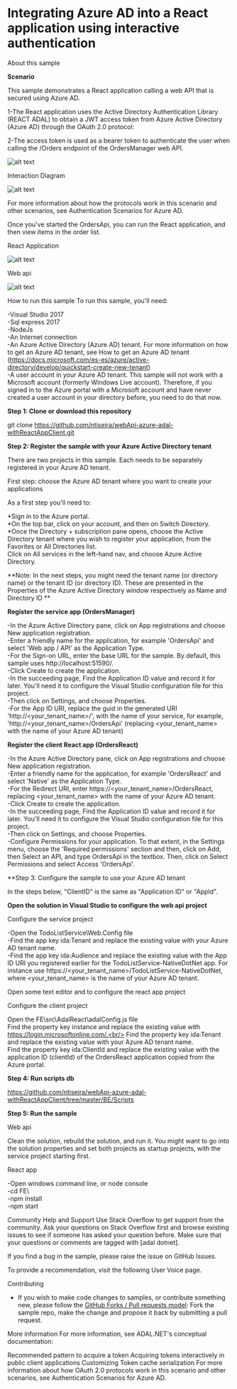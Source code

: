 # Integrating Azure AD into a React application using interactive authentication

About this sample


**Scenario**

This sample demonstrates a React application calling a web API that is secured using Azure AD.

1-The React application uses the Active Directory Authentication Library (REACT ADAL) to obtain a JWT access token from Azure Active Directory (Azure AD) through the OAuth 2.0 protocol:

2-The access token is used as a bearer token to authenticate the user when calling the /Orders endpoint of the OrdersManager web API.



![alt text](https://github.com/ntiseira/webApi-azure-adal-withReactAppClient/blob/master/ReadmeFiles/flow%20app.png)


Interaction Diagram 

![alt text](https://github.com/ntiseira/webApi-azure-adal-withReactAppClient/blob/master/ReadmeFiles/OAuth%202.0%20Implicit%20Grant%20flow..png)


For more information about how the protocols work in this scenario and other scenarios, see Authentication Scenarios for Azure AD.


Once you've started the OrdersApi, you can run the React application, and then view items in the order list. 


React Application

![alt text](https://github.com/ntiseira/webApi-azure-adal-withReactAppClient/blob/master/ReadmeFiles/reactApp.jpg)


Web api

![alt text](https://github.com/ntiseira/webApi-azure-adal-withReactAppClient/blob/master/ReadmeFiles/webApi.jpg)


How to run this sample
To run this sample, you'll need:

-Visual Studio 2017<br/>
-Sql express 2017<br/>
-NodeJs<br/>
-An Internet connection<br/>
-An Azure Active Directory (Azure AD) tenant. For more information on how to get an Azure AD tenant, see How to get an Azure AD tenant (https://docs.microsoft.com/es-es/azure/active-directory/develop/quickstart-create-new-tenant)<br/>
-A user account in your Azure AD tenant. This sample will not work with a Microsoft account (formerly Windows Live account). Therefore, if you signed in to the Azure portal with a Microsoft account and have never created a user account in your directory before, you need to do that now.<br/>



**Step 1: Clone or download this repository**

git clone https://github.com/ntiseira/webApi-azure-adal-withReactAppClient.git


**Step 2: Register the sample with your Azure Active Directory tenant**

There are two projects in this sample. Each needs to be separately registered in your Azure AD tenant. <br/>

First step: choose the Azure AD tenant where you want to create your applications<br/>

As a first step you'll need to:<br/>

*Sign in to the Azure portal.<br/>
*On the top bar, click on your account, and then on Switch Directory.<br/>
*Once the Directory + subscription pane opens, choose the Active Directory tenant where you wish to register your application, from the Favorites or All Directories list.<br/>
Click on All services in the left-hand nav, and choose Azure Active Directory.<br/>


**Note:
In the next steps, you might need the tenant name (or directory name) or the tenant ID (or directory ID). These are presented in the Properties of the Azure Active Directory window respectively as Name and Directory ID ** <br/>


**Register the service app (OrdersManager)** <br/>

-In the Azure Active Directory pane, click on App registrations and choose New application registration.<br/>
-Enter a friendly name for the application, for example 'OrdersApi' and select 'Web app / API' as the Application Type.<br/>
-For the Sign-on URL, enter the base URL for the sample. By default, this sample uses http://localhost:51590/.<br/>
-Click Create to create the application.<br/>
-In the succeeding page, Find the Application ID value and record it for later. You'll need it to configure the Visual Studio configuration file for this project.<br/>
-Then click on Settings, and choose Properties.<br/>
-For the App ID URI, replace the guid in the generated URI 'http://<your_tenant_name>/<guid>', with the name of your service, for example, 'http://<your_tenant_name>/OrdersApi' (replacing <your_tenant_name> with the name of your Azure AD tenant)<br/>



**Register the client React app (OrdersReact)** <br/>

-In the Azure Active Directory pane, click on App registrations and choose New application registration.<br/>
-Enter a friendly name for the application, for example 'OrdersReact' and select 'Native' as the Application Type.<br/>
-For the Redirect URI, enter https://<your_tenant_name>/OrdersReact, replacing <your_tenant_name> with the name of your Azure AD tenant.<br/>
-Click Create to create the application.<br/>
-In the succeeding page, Find the Application ID value and record it for later. You'll need it to configure the Visual Studio configuration file for this project.<br/>
-Then click on Settings, and choose Properties.<br/>
-Configure Permissions for your application. To that extent, in the Settings menu, choose the 'Required permissions' section and then, click on Add, then Select an API, and type OrdersApi in the textbox. Then, click on Select Permissions and select Access 'OrdersApi'.<br/>


**Step 3: Configure the sample to use your Azure AD tenant<br/>

In the steps below, "ClientID" is the same as "Application ID" or "AppId".<br/>

**Open the solution in Visual Studio to configure the web api project** <br/>

Configure the service project<br/>

-Open the TodoListService\Web.Config file<br/>
-Find the app key ida:Tenant and replace the existing value with your Azure AD tenant name.<br/>
-Find the app key ida:Audience and replace the existing value with the App ID URI you registered earlier for the TodoListService-NativeDotNet app. For instance use https://<your_tenant_name>/TodoListService-NativeDotNet, where <your_tenant_name> is the name of your Azure AD tenant.<br/>

Open some text editor and to configure the react app project

Configure the client project

Open the FE\src\AdalReact\adalConfig.js file<br/>
Find the property key instance and replace the existing value with https://login.microsoftonline.com/.<br/>
Find the property key ida:Tenant and replace the existing value with your Azure AD tenant name.<br/>
Find the property key ida:ClientId and replace the existing value with the application ID (clientId) of the OrdersReact application copied from the Azure portal.<br/>

**Step 4: Run scripts db**

https://github.com/ntiseira/webApi-azure-adal-withReactAppClient/tree/master/BE/Scripts

**Step 5: Run the sample**

Web api

Clean the solution, rebuild the solution, and run it. You might want to go into the solution properties and set both projects as startup projects, with the service project starting first.<br/>

React app

-Open windows command line, or node console<br/>
-cd FE\  <br/>
-npm install  <br/>
-npm start  <br/>


Community Help and Support
Use Stack Overflow to get support from the community. Ask your questions on Stack Overflow first and browse existing issues to see if someone has asked your question before. Make sure that your questions or comments are tagged with [adal dotnet].

If you find a bug in the sample, please raise the issue on GitHub Issues.

To provide a recommendation, visit the following User Voice page.

Contributing
- If you wish to make code changes to samples, or contribute something new, please follow the [GitHub Forks / Pull requests model](https://help.github.com/articles/fork-a-repo/): Fork the sample repo, make the change and propose it back by submitting a pull request.


More information
For more information, see ADAL.NET's conceptual documentation:

Recommended pattern to acquire a token
Acquiring tokens interactively in public client applications
Customizing Token cache serialization
For more information about how OAuth 2.0 protocols work in this scenario and other scenarios, see Authentication Scenarios for Azure AD.








